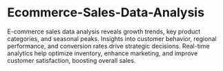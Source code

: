# Ecommerce-Sales-Data-Analysis
E-commerce sales data analysis reveals growth trends, key product categories, and seasonal peaks. Insights into customer behavior, regional performance, and conversion rates drive strategic decisions. Real-time analytics help optimize inventory, enhance marketing, and improve customer satisfaction, boosting overall sales.

